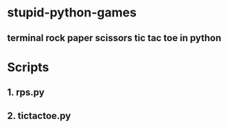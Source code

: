 # stupid-python-games
## terminal rock paper scissors tic tac toe in python
# Scripts
## 1. rps.py
## 2. tictactoe.py
